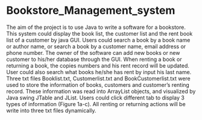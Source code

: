 # Bookstore_Management_system
The aim of the project is to use Java to write a software for a bookstore. This system could display the book list, the customer list and the rent book list of a customer by java GUI. Users could search a book by a book name or author name, or search a book by a customer name, email address or phone number.  The owner of the software can add new books or new customer to his/her database through the GUI. When renting a book or returning a book, the copies numbers and his rent record will be updated. User could also search what books he/she has rent by input his last name. Three txt files Booklist.txt, Customerlist.txt and BookCustomerlist.txt were used to store the information of books, customers and customer’s renting record. These information was read into ArrayList objects, and visualized by Java swing JTable and JList. Users could click different tab to display 3 types of information (Figure 1a-c). All renting or returning actions will be write into three txt files dynamically. 
